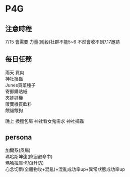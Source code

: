 # P4G

## 注意時程
7/15 會需要 力量(剛毅)社群不能5~6 不然會收不到7.17邀請

## 每日任務

雨天 買肉  
神社換蟲  
Junes買菜種子  
寄郵購貼紙  
夾娃娃機  
販賣機買飲料  
餵貓餵狗  

晚上 
換麵包屑 
神社看女鬼需求
神社捕蟲

## persona

加爾系(風屬)  
瑪哈斯坤達(降迴避命中)  
瑪哈拉庫卡加(升防)  
心念切斷(全體物攻+混亂)+混亂成功率up+異常狀態成功率up  
